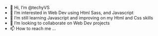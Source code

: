 - 👋 Hi, I’m @techyVS
- 👀 I’m interested in Web Dev using Html Sass, and Javascript
- 🌱 I’m still learning Javascript and improving on my Html and Css skills
- 💞️ I’m looking to collaborate on Web Dev projects
- 📫 How to reach me ...

<!---
techyVS/techyVS is a ✨ special ✨ repository because its `README.md` (this file) appears on your GitHub profile.
You can click the Preview link to take a look at your changes.
--->
